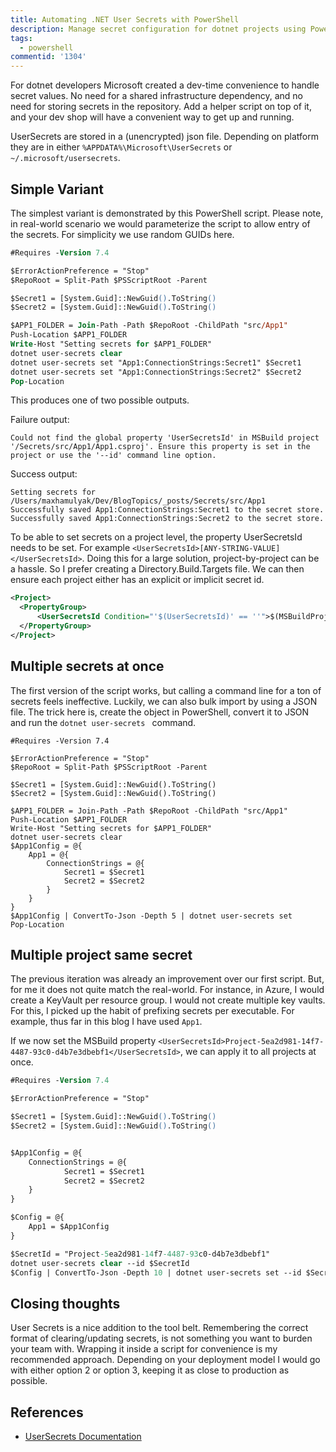 ```yaml
---
title: Automating .NET User Secrets with PowerShell
description: Manage secret configuration for dotnet projects using PowerShell
tags:
  - powershell
commentid: '1304' 
---
```

For dotnet developers Microsoft created a dev-time convenience to handle secret values.
No need for a shared infrastructure dependency, and no need for storing secrets in the repository.
Add a helper script on top of it, and your dev shop will have a convenient way to get up and running.

UserSecrets are stored in a (unencrypted) json file. Depending on platform they are in either `%APPDATA%\Microsoft\UserSecrets` or `~/.microsoft/usersecrets`.

## Simple Variant

The simplest variant is demonstrated by this PowerShell script.
Please note, in real-world scenario we would parameterize the script to allow entry of the secrets.
For simplicity we use random GUIDs here.

```ps
#Requires -Version 7.4

$ErrorActionPreference = "Stop"
$RepoRoot = Split-Path $PSScriptRoot -Parent

$Secret1 = [System.Guid]::NewGuid().ToString()
$Secret2 = [System.Guid]::NewGuid().ToString()

$APP1_FOLDER = Join-Path -Path $RepoRoot -ChildPath "src/App1"
Push-Location $APP1_FOLDER
Write-Host "Setting secrets for $APP1_FOLDER"
dotnet user-secrets clear
dotnet user-secrets set "App1:ConnectionStrings:Secret1" $Secret1
dotnet user-secrets set "App1:ConnectionStrings:Secret2" $Secret2
Pop-Location
```

This produces one of two possible outputs. 

Failure output:
```output
Could not find the global property 'UserSecretsId' in MSBuild project '/Secrets/src/App1/App1.csproj'. Ensure this property is set in the project or use the '--id' command line option.
```

Success output:
```output
Setting secrets for /Users/maxhamulyak/Dev/BlogTopics/_posts/Secrets/src/App1
Successfully saved App1:ConnectionStrings:Secret1 to the secret store.
Successfully saved App1:ConnectionStrings:Secret2 to the secret store.
```

To be able to set secrets on a project level, the property UserSecretsId needs to be set.
For example `<UserSecretsId>[ANY-STRING-VALUE]</UserSecretsId>`.
Doing this for a large solution, project-by-project can be a hassle. So I prefer creating a Directory.Build.Targets file.
We can then ensure each project either has an explicit or implicit secret id.

```xml
<Project>
  <PropertyGroup>
      <UserSecretsId Condition="'$(UserSecretsId)' == ''">$(MSBuildProjectName)-dev-secrets</UserSecretsId>
  </PropertyGroup>
</Project>
```


## Multiple secrets at once

The first version of the script works, but calling a command line for a ton of secrets feels ineffective.
Luckily, we can also bulk import by using a JSON file.
The trick here is, create the object in PowerShell, convert it to JSON and run the `dotnet user-secrets ` command.

```
#Requires -Version 7.4

$ErrorActionPreference = "Stop"
$RepoRoot = Split-Path $PSScriptRoot -Parent

$Secret1 = [System.Guid]::NewGuid().ToString()
$Secret2 = [System.Guid]::NewGuid().ToString()

$APP1_FOLDER = Join-Path -Path $RepoRoot -ChildPath "src/App1"
Push-Location $APP1_FOLDER
Write-Host "Setting secrets for $APP1_FOLDER"
dotnet user-secrets clear
$App1Config = @{
    App1 = @{
        ConnectionStrings = @{
            Secret1 = $Secret1
            Secret2 = $Secret2
        }
    }
}
$App1Config | ConvertTo-Json -Depth 5 | dotnet user-secrets set
Pop-Location
```

## Multiple project same secret

The previous iteration was already an improvement over our first script.
But, for me it does not quite match the real-world. For instance, in Azure, I would create a KeyVault per resource group. I would not create multiple key vaults. For this, I picked up the habit of prefixing secrets per executable. For example, thus far in this blog I have used `App1`.

If we now set the MSBuild property `<UserSecretsId>Project-5ea2d981-14f7-4487-93c0-d4b7e3dbebf1</UserSecretsId>`, we can apply it to all projects at once.

```ps
#Requires -Version 7.4

$ErrorActionPreference = "Stop"

$Secret1 = [System.Guid]::NewGuid().ToString()
$Secret2 = [System.Guid]::NewGuid().ToString()


$App1Config = @{
    ConnectionStrings = @{
            Secret1 = $Secret1
            Secret2 = $Secret2
    }
}

$Config = @{
    App1 = $App1Config
}

$SecretId = "Project-5ea2d981-14f7-4487-93c0-d4b7e3dbebf1"
dotnet user-secrets clear --id $SecretId
$Config | ConvertTo-Json -Depth 10 | dotnet user-secrets set --id $SecretId
```

## Closing thoughts

User Secrets is a nice addition to the tool belt. Remembering the correct format of clearing/updating secrets, is not something you want to burden your team with. Wrapping it inside a script for convenience is my recommended approach.
Depending on your deployment model I would go with either option 2 or option 3, keeping it as close to production as possible.

## References

- [UserSecrets Documentation](https://learn.microsoft.com/en-us/aspnet/core/security/app-secrets)